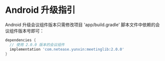 # Android 升级指引

Android 升级会议组件版本只需修改项目 'app/build.gradle' 脚本文件中依赖的会议组件版本号即可：

```groovy
dependencies {
  // 使用 2.0.0 版本的会议组件
  implementation 'com.netease.yunxin:meetinglib:2.0.0'
}
```

